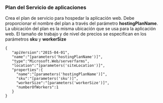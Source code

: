 ### Plan del Servicio de aplicaciones

Crea el plan de servicio para hospedar la aplicación web. Debe proporcionar el nombre del plan a través del parámetro **hostingPlanName**. La ubicación del plan es la misma ubicación que se usa para la aplicación web. El tamaño de trabajo y de nivel de precios se especifican en los parámetros **sku** y **workerSize**

    {
       "apiVersion":"2015-04-01",
       "name":"[parameters('hostingPlanName')]",
       "type":"Microsoft.Web/serverfarms",
       "location":"[parameters('siteLocation')]",
       "properties":{
         "name":"[parameters('hostingPlanName')]",
         "sku":"[parameters('sku')]",
         "workerSize":"[parameters('workerSize')]",
         "numberOfWorkers":1
       }
    }

<!---HONumber=August15_HO6-->